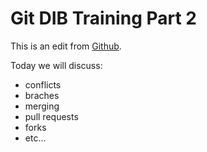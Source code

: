 # Git DIB Training Part 2

This is an edit from [Github](www.github.com).

Today we will discuss:

- conflicts
- braches
- merging
- pull requests
- forks
- etc...
